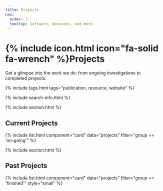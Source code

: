 ```yaml
---
title: Projects
nav:
  order: 2
  tooltip: Software, datasets, and more
---
```


# {% include icon.html icon="fa-solid fa-wrench" %}Projects

Get a glimpse into the work we do: from ongoing investigations to completed projects.

{% include tags.html tags="publication, resource, website" %}

{% include search-info.html %}

{% include section.html %}

## Current Projects

{% include list.html component="card" data="projects" filter="group == 'on-going'" %}

{% include section.html %}

## Past Projects

{% include list.html component="card" data="projects" filter="group == 'finished'" style="small" %}
